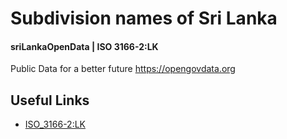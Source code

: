 
# Subdivision names of Sri Lanka 
#### sriLankaOpenData | ISO 3166-2:LK

Public Data for a better future https://opengovdata.org

## Useful Links

- [ISO_3166-2:LK](https://en.wikipedia.org/wiki/ISO_3166-2:LK)

